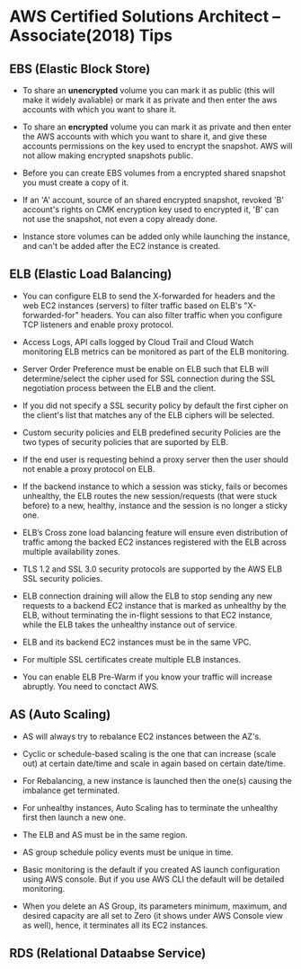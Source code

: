 # AWS Certified Solutions Architect – Associate(2018) Tips

## EBS (Elastic Block Store)

- To share an **unencrypted** volume you can mark it as public (this will make it widely avaliable) or mark it as private and then enter the aws accounts with which you want to share it.

- To share an **encrypted** volume you can mark it as private and then enter the AWS accounts with which you want to share it, and give these accounts permissions on the key used to encrypt the snapshot. AWS will not allow making encrypted snapshots public.

- Before you can create EBS volumes from a encrypted shared snapshot you must create a copy of it.

- If an 'A' account, source of an shared encrypted snapshot, revoked 'B' account's rights on CMK encryption key used to encrypted it, 'B' can not use the snapshot, not even a copy already done.  

- Instance store volumes can be added only while launching the instance, and can't be added after the EC2 instance is created.

## ELB (Elastic Load Balancing)

- You can configure ELB to send the X-forwarded for headers and the web EC2 instances (servers) to filter traffic based on ELB's "X-forwarded-for" headers. You can also filter traffic when you configure TCP listeners and enable proxy protocol. 

- Access Logs, API calls logged by Cloud Trail and Cloud Watch monitoring ELB metrics can be monitored as part of the ELB monitoring.

- Server Order Preference must be enable on ELB such that ELB will determine/select the cipher used for SSL connection during the SSL negotiation process between the ELB and the client.

- If you did not specify a SSL security policy by default the first cipher on the client's list that matches any of the ELB ciphers will be selected.

- Custom security policies and ELB predefined security Policies are the two types of security policies that are suported by ELB.

- If the end user is requesting behind a proxy server then the user should not enable a proxy protocol on ELB.

- If the backend instance to which a session was sticky, fails or becomes unhealthy, the ELB routes the new session/requests (that were stuck before) to a new, healthy, instance and the session is no longer a sticky one.

- ELB’s Cross zone load balancing feature will ensure even distribution of traffic among
the backed EC2 instances registered with the ELB across multiple availability zones.

- TLS 1.2 and SSL 3.0 security protocols are supported by the AWS ELB SSL security policies.

- ELB connection draining will allow the ELB to stop sending any new requests to a backend EC2 instance that is marked as unhealthy by the ELB, without terminating the in-flight sessions to that EC2 instance, while the ELB takes the unhealthy instance out of service.

- ELB and its backend EC2 instances must be in the same VPC.

- For multiple SSL certificates create multiple ELB instances.

- You can enable ELB Pre-Warm if you know your traffic will increase abruptly. You need to conctact AWS. 

## AS (Auto Scaling)

- AS will always try to rebalance EC2 instances between the AZ's.

- Cyclic or schedule-based scaling is the one that can increase (scale out) at certain date/time and scale in again based on certain date/time.

- For Rebalancing, a new instance is launched then the one(s) causing the imbalance get terminated.

- For unhealthy instances, Auto Scaling has to terminate the unhealthy first then launch a new one.

- The ELB and AS must be in the same region.

- AS group schedule policy events must be unique in time.

- Basic monitoring is the default if you created AS launch configuration using AWS console. But if you use AWS CLI the default will be detailed monitoring.

- When you delete an AS Group, its parameters minimum, maximum, and desired capacity are all set to Zero (it shows under AWS Console view as well), hence, it terminates all its EC2 instances.

## RDS (Relational Dataabse Service)

